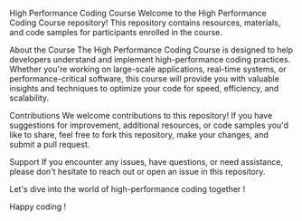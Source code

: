 High Performance Coding Course
Welcome to the High Performance Coding Course repository! This repository contains resources, materials, and code samples for participants enrolled in the course.

About the Course
The High Performance Coding Course is designed to help developers understand and implement high-performance coding practices. Whether you're working on large-scale applications, real-time systems, or performance-critical software, this course will provide you with valuable insights and techniques to optimize your code for speed, efficiency, and scalability.

Contributions
We welcome contributions to this repository! If you have suggestions for improvement, additional resources, or code samples you'd like to share, feel free to fork this repository, make your changes, and submit a pull request.

Support
If you encounter any issues, have questions, or need assistance, please don't hesitate to reach out or open an issue in this repository.

Let's dive into the world of high-performance coding together !

Happy coding !
